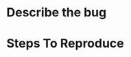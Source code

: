 
# Describe the bug

<!-- A clear description of what the bug is. -->


# Steps To Reproduce

<!-- As close as possible to exactly what you had been doing in the game up to the crash.


# Expected behavior

<!-- A clear description of what you expected to happen.


# Additional context

<!-- Add any other context about the problem here.


# Log file dump

<!-- Please paste the contents of your log file here, found in log.txt.
